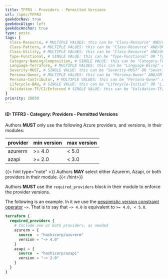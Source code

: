 ```yaml
---
title: TFFR3 - Providers - Permitted Versions
url: /spec/TFFR3
geekdocNav: true
geekdocAlign: left
geekdocAnchor: true
type: posts
tags: [
  Class-Resource, # MULTIPLE VALUES: this can be "Class-Resource" AND/OR "Class-Pattern" AND/OR "Class-Utility"
  Class-Pattern, # MULTIPLE VALUES: this can be "Class-Resource" AND/OR "Class-Pattern" AND/OR "Class-Utility"
  Class-Utility, # MULTIPLE VALUES: this can be "Class-Resource" AND/OR "Class-Pattern" AND/OR "Class-Utility"
  Type-Functional, # SINGLE VALUE: this can be "Type-Functional" OR "Type-NonFunctional"
  Category-Naming/Composition, # SINGLE VALUE: this can be "Category-Testing" OR "Category-Telemetry" OR "Category-Contribution/Support" OR "Category-Documentation" OR "Category-CodeStyle" OR "Category-Naming/Composition" OR "Category-Inputs/Outputs" OR "Category-Release/Publishing"
  Language-Terraform, # MULTIPLE VALUES: this can be "Language-Bicep" AND/OR "Language-Terraform"
  Severity-MUST, # SINGLE VALUE: this can be "Severity-MUST" OR "Severity-SHOULD" OR "Severity-MAY"
  Persona-Owner, # MULTIPLE VALUES: this can be "Persona-Owner" AND/OR "Persona-Contributor"
  Persona-Contributor, # MULTIPLE VALUES: this can be "Persona-Owner" AND/OR "Persona-Contributor"
  Lifecycle-BAU, # SINGLE VALUE: this can be "Lifecycle-Initial" OR "Lifecycle-BAU" OR "Lifecycle-EOL"
  Validation-TF/CI/Enforced # SINGLE VALUE: this can be "Validation-TF/Manual" OR "Validation-TF/CI/Informational" OR "Validation-TF/CI/Enforced"
]
priority: 20030
---
```


#### ID: TFFR3 - Category: Providers - Permitted Versions

Authors **MUST** only use the following Azure providers, and versions, in their modules:

| provider | min version | max version |
|----------|-------------|-------------|
| azurerm  | >= 4.0      | < 5.0       |
| azapi    | >= 2.0      | < 3.0       |

{{< hint type="note" >}}
Authors **MAY** select either Azurerm, Azapi, or both providers in their module.
{{< /hint>}}

Authors **MUST** use the `required_providers` block in their module to enforce the provider versions.

The following is an example.
In it we use the [pessimistic version constraint operator](https://developer.hashicorp.com/terraform/language/expressions/version-constraints#operators) `~>`.
That is to say that `~> 4.0` is equivalent to `>= 4.0, < 5.0`.

```terraform
terraform {
  required_providers {
    # Include one or both providers, as needed
    azurerm = {
      source  = "hashicorp/azurerm"
      version = "~> 4.0"
    }
    azapi = {
      source  = "hashicorp/azapi"
      version = "~> 2.0"
    }
  }
}
```
